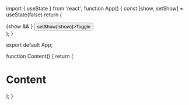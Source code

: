 import { useState } from 'react';
function App() {
const [show, setShow] = useState(false)
return (

<div className="App" style={{padding: 20}}>
{show && <Content />}
<button onClick={() => setShow(!show)}>Toggle</button>
</div>
);
}

export default App;

function Content() {
return (

<div className="Content">
<h1>Content</h1>
</div>
);
}
